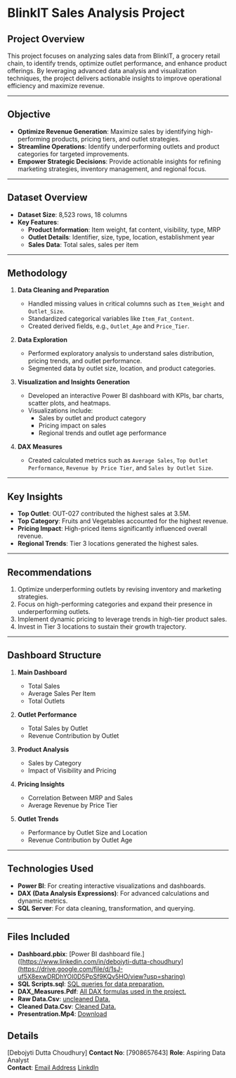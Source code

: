 # BlinkIT Sales Analysis Project

## Project Overview
This project focuses on analyzing sales data from BlinkIT, a grocery retail chain, to identify trends, optimize outlet performance, and enhance product offerings. By leveraging advanced data analysis and visualization techniques, the project delivers actionable insights to improve operational efficiency and maximize revenue.

---

## Objective
- **Optimize Revenue Generation**: Maximize sales by identifying high-performing products, pricing tiers, and outlet strategies.
- **Streamline Operations**: Identify underperforming outlets and product categories for targeted improvements.
- **Empower Strategic Decisions**: Provide actionable insights for refining marketing strategies, inventory management, and regional focus.

---

## Dataset Overview
- **Dataset Size**: 8,523 rows, 18 columns
- **Key Features**:
  - **Product Information**: Item weight, fat content, visibility, type, MRP
  - **Outlet Details**: Identifier, size, type, location, establishment year
  - **Sales Data**: Total sales, sales per item

---

## Methodology
1. **Data Cleaning and Preparation**
   - Handled missing values in critical columns such as `Item_Weight` and `Outlet_Size`.
   - Standardized categorical variables like `Item_Fat_Content`.
   - Created derived fields, e.g., `Outlet_Age` and `Price_Tier`.

2. **Data Exploration**
   - Performed exploratory analysis to understand sales distribution, pricing trends, and outlet performance.
   - Segmented data by outlet size, location, and product categories.

3. **Visualization and Insights Generation**
   - Developed an interactive Power BI dashboard with KPIs, bar charts, scatter plots, and heatmaps.
   - Visualizations include:
     - Sales by outlet and product category
     - Pricing impact on sales
     - Regional trends and outlet age performance

4. **DAX Measures**
   - Created calculated metrics such as `Average Sales`, `Top Outlet Performance`, `Revenue by Price Tier`, and `Sales by Outlet Size`.

---

## Key Insights
- **Top Outlet**: OUT-027 contributed the highest sales at 3.5M.
- **Top Category**: Fruits and Vegetables accounted for the highest revenue.
- **Pricing Impact**: High-priced items significantly influenced overall revenue.
- **Regional Trends**: Tier 3 locations generated the highest sales.

---

## Recommendations
1. Optimize underperforming outlets by revising inventory and marketing strategies.
2. Focus on high-performing categories and expand their presence in underperforming outlets.
3. Implement dynamic pricing to leverage trends in high-tier product sales.
4. Invest in Tier 3 locations to sustain their growth trajectory.

---

## Dashboard Structure
1. **Main Dashboard**
   - Total Sales
   - Average Sales Per Item
   - Total Outlets

2. **Outlet Performance**
   - Total Sales by Outlet
   - Revenue Contribution by Outlet

3. **Product Analysis**
   - Sales by Category
   - Impact of Visibility and Pricing

4. **Pricing Insights**
   - Correlation Between MRP and Sales
   - Average Revenue by Price Tier

5. **Outlet Trends**
   - Performance by Outlet Size and Location
   - Revenue Contribution by Outlet Age

---

## Technologies Used
- **Power BI**: For creating interactive visualizations and dashboards.
- **DAX (Data Analysis Expressions)**: For advanced calculations and dynamic metrics.
- **SQL Server**: For data cleaning, transformation, and querying.

---

## Files Included
- **Dashboard.pbix**: [Power BI dashboard file.]([https://www.linkedin.com/in/debojyti-dutta-choudhury](https://drive.google.com/file/d/1sJ-uf5X8exwDRDhYOI0D5PpSf9KQv5HO/view?usp=sharing)
- **SQL Scripts.sql**: [SQL queries for data preparation.](https://drive.google.com/file/d/1gTCTTSRRTw2xjo-WlWCanj05CqCjKZje/view?usp=sharing)
- **DAX_Measures.Pdf**: [All DAX formulas used in the project.](https://drive.google.com/file/d/10FdqU4vYveZP-nLoku39AApfR9Gl44RW/view?usp=sharing)
- **Raw Data.Csv**: [uncleaned Data.](https://drive.google.com/file/d/1Z5SJQLy83ZS1PmxuCW9H1C3XeEf_Ovu_/view?usp=sharing)
- **Cleaned Data.Csv**: [Cleaned Data.](https://drive.google.com/file/d/1QHd8i0wm9Dqfhpltadi4q1-kHnL3Nxf0/view?usp=sharing)
- **Presentration.Mp4**: [Download](https://drive.google.com/file/d/1fpjmp5JtBIGh1Y-j7jVEuZolpTIQ_2Lc/view?usp=sharing)

## Details
[Debojyti Dutta Choudhury]
**Contact No**: [7908657643]
**Role**: Aspiring Data Analyst  
**Contact**: [Email Address](debojyti.work@gmail.com)
              [LinkdIn](https://www.linkedin.com/in/debojyti-dutta-choudhury)
